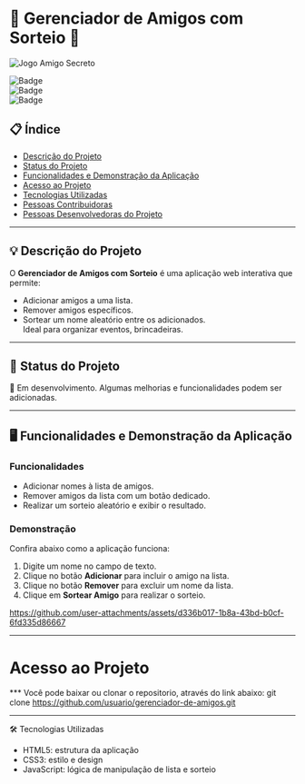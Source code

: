 # 🎉 Gerenciador de Amigos com Sorteio 🎲  
![Jogo Amigo Secreto](https://github.com/user-attachments/assets/1499de0d-ba74-4bf8-b9ba-c8c41c3019ed)



![Badge](https://img.shields.io/badge/Status-Em%20Desenvolvimento-yellow)  
![Badge](https://img.shields.io/badge/Licença-MIT-blue)  
![Badge](https://img.shields.io/badge/Contribuições-Bem--vindas-green)  

## 📋 Índice  
- [Descrição do Projeto](#-descrição-do-projeto)  
- [Status do Projeto](#-status-do-projeto)  
- [Funcionalidades e Demonstração da Aplicação](#-funcionalidades-e-demonstração-da-aplicação)  
- [Acesso ao Projeto](#-acesso-ao-projeto)  
- [Tecnologias Utilizadas](#-tecnologias-utilizadas)  
- [Pessoas Contribuidoras](#-pessoas-contribuidoras)  
- [Pessoas Desenvolvedoras do Projeto](#-pessoas-desenvolvedoras-do-projeto)  
  

---

## 💡 Descrição do Projeto  

O **Gerenciador de Amigos com Sorteio** é uma aplicação web interativa que permite:  
- Adicionar amigos a uma lista.  
- Remover amigos específicos.  
- Sortear um nome aleatório entre os adicionados.  
Ideal para organizar eventos, brincadeiras.

---

## 🚀 Status do Projeto  

🔧 Em desenvolvimento. Algumas melhorias e funcionalidades podem ser adicionadas.  

---

## 🖥️ Funcionalidades e Demonstração da Aplicação  

### Funcionalidades  
- Adicionar nomes à lista de amigos.  
- Remover amigos da lista com um botão dedicado.  
- Realizar um sorteio aleatório e exibir o resultado.  

### Demonstração  
Confira abaixo como a aplicação funciona:  
1. Digite um nome no campo de texto.  
2. Clique no botão **Adicionar** para incluir o amigo na lista.  
3. Clique no botão **Remover** para excluir um nome da lista.  
4. Clique em **Sortear Amigo** para realizar o sorteio.  

https://github.com/user-attachments/assets/d336b017-1b8a-43bd-b0cf-6fd335d86667

----

# Acesso ao Projeto
*** Você pode baixar ou clonar o repositorio, através do link abaixo:
git clone https://github.com/usuario/gerenciador-de-amigos.git

---

🛠️ Tecnologias Utilizadas
 - HTML5: estrutura da aplicação
 - CSS3: estilo e design
 - JavaScript: lógica de manipulação de lista e sorteio
   






